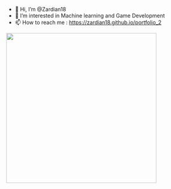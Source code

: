 - 👋 Hi, I’m @Zardian18
- 👀 I’m interested in Machine learning and Game Development
- 📫 How to reach me : https://zardian18.github.io/portfolio_2

<img src="https://github-readme-stats.vercel.app/api?username=Zardian18&show_icons=true&theme=ADD_THEME_HERE" width="400">
<!---
Zardian18/Zardian18 is a ✨ special ✨ repository because its `README.md` (this file) appears on your GitHub profile.
You can click the Preview link to take a look at your changes.
--->
